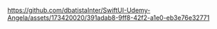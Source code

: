 


https://github.com/dbatistaInter/SwiftUI-Udemy-Angela/assets/173420020/391adab8-9ff8-42f2-a1e0-eb3e76e32771

